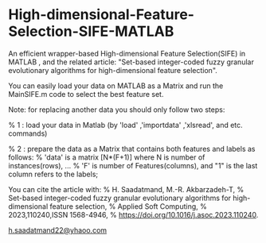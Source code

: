 # High-dimensional-Feature-Selection-SIFE-MATLAB
An efficient wrapper-based High-dimensional Feature Selection(SIFE) in MATLAB
, and the related article:
"Set-based integer-coded fuzzy granular evolutionary algorithms for high-dimensional feature selection".    

You can easily load your data on MATLAB as a Matrix and run the MainSIFE.m code to select the best feature set.

Note: for replacing another data you should only follow two steps:

%     1 : load your data in Matlab (by 'load' ,'importdata' ,'xlsread', and etc. commands)

%     2 : prepare the data as a Matrix that contains both features and labels as follows:
%       'data' is a matrix [N*(F+1)] where N is number of instances(rows), ...
%         'F' is number of Features(columns), and "1" is the last column refers to the labels;




You can cite the article with:
% H. Saadatmand, M.-R. Akbarzadeh-T,
% Set-based integer-coded fuzzy granular evolutionary algorithms for high-dimensional feature selection,
% Applied Soft Computing,
% 2023,110240,ISSN 1568-4946,
% https://doi.org/10.1016/j.asoc.2023.110240.

h.saadatmand22@yhaoo.com
